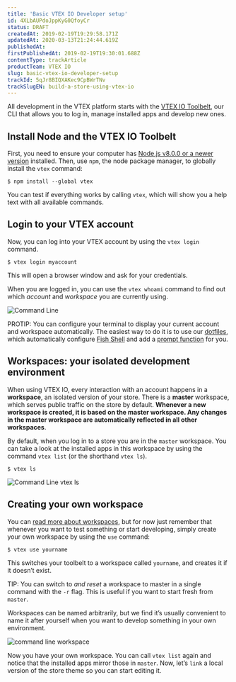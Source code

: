 ```yaml
---
title: 'Basic VTEX IO Developer setup'
id: 4XLbAUPdoJppKyG0QfoyCr
status: DRAFT
createdAt: 2019-02-19T19:29:58.171Z
updatedAt: 2020-03-13T21:24:44.619Z
publishedAt: 
firstPublishedAt: 2019-02-19T19:30:01.688Z
contentType: trackArticle
productTeam: VTEX IO
slug: basic-vtex-io-developer-setup
trackId: 5qJr8BIQXAKec9CpBWrTNv
trackSlugEN: build-a-store-using-vtex-io
---
```


All development in the VTEX platform starts with the [VTEX IO Toolbelt](https://github.com/vtex/toolbelt), our CLI that allows you to log in, manage installed apps and develop new ones.

## Install Node and the VTEX IO Toolbelt

First, you need to ensure your computer has [Node.js v8.0.0 or a newer version](https://nodejs.org/en/download/) installed. Then, use `npm`, the node package manager, to globally install the `vtex` command:

```
$ npm install --global vtex
```

You can test if everything works by calling `vtex`, which will show you a help text with all available commands.

## Login to your VTEX account

Now, you can log into your VTEX account by using the `vtex login` command.

```
$ vtex login myaccount
```

This will open a browser window and ask for your credentials.

When you are logged in, you can use the `vtex whoami` command to find out which *account* and *workspace* you are currently using.

![Command Line](//images.ctfassets.net/alneenqid6w5/31AVvcWcRpL1CoKdUyARyu/9ea4d722d8955bb580a76402507e4013/Command_Line.svg)

<div class="alert alert-info">
PROTIP: You can configure your terminal to display your current account and workspace automatically. The easiest way to do it is to use our <a href="https://github.com/vtex/dotfiles">dotfiles</a>, which automatically configure <a href="https://fishshell.com/">Fish Shell</a> and add a <a href="https://github.com/vtex/dotfiles/blob/master/fish/functions/fish_prompt.fish">prompt function</a> for you.
</div>

## Workspaces: your isolated development environment

When using VTEX IO, every interaction with an account happens in a __workspace__, an isolated version of your store. There is a __master__ workspace, which serves public traffic on the store by default. __Whenever a new workspace is created, it is based on the master workspace. Any changes in the master workspace are automatically reflected in all other workspaces__.

By default, when you log in to a store you are in the `master` workspace. You can take a look at the installed apps in this workspace by using the command `vtex list` (or the shorthand `vtex ls`).

```
$ vtex ls
```

![Command Line vtex ls](//images.ctfassets.net/alneenqid6w5/4AH5vzt1JfOCzIDtB0fRvR/110dda0479f9aa9891062ece2766837f/Command_Line_vtex_ls.svg)

## Creating your own workspace

You can [read more about workspaces](https://help.vtex.com/tutorial/workspace-overview--56BLo7BI6sCoz6G3N7sYTi), but for now just remember that whenever you want to test something or start developing, simply create your own workspace by using the `use` command:

```
$ vtex use yourname
```

This switches your toolbelt to a workspace called `yourname`, and creates it if it doesn’t exist. 

<div class="alert alert-info">
TIP: You can switch to <em>and reset</em> a workspace to master in a single command with the <code>-r</code> flag. This is useful if you want to start fresh from <code>master</code>.
</div>

Workspaces can be named arbitrarily, but we find it’s usually convenient to name it after yourself when you want to develop something in your own environment.

![command line workspace](//images.ctfassets.net/alneenqid6w5/1Urbt6L0XfNEWukSvdKRdK/41e7e9c9f900fb96ddf5fc3aa6d7c2af/command_line_workspace.svg)

Now you have your own workspace. You can call `vtex list` again and notice that the installed apps mirror those in `master`. Now, let’s `link` a local version of the store theme so you can start editing it.
